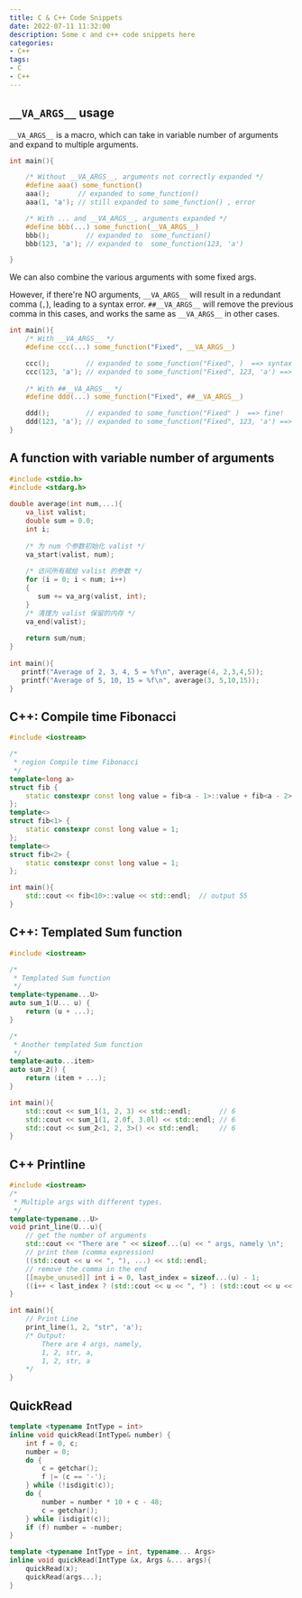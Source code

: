 ```yaml
---
title: C & C++ Code Snippets
date: 2022-07-11 11:32:00
description: Some c and c++ code snippets here
categories: 
- C++
tags:
- C
- C++
---
```


## `__VA_ARGS__` usage

`__VA_ARGS__` is a macro, which can take in variable number of arguments and expand to multiple arguments.

```C
int main(){

    /* Without __VA_ARGS__, arguments not correctly expanded */
    #define aaa() some_function()
    aaa();       // expanded to some_function()
    aaa(1, 'a'); // still expanded to some_function() , error

    /* With ... and __VA_ARGS__, arguments expanded */
    #define bbb(...) some_function(__VA_ARGS__)
    bbb();         // expanded to  some_function()
    bbb(123, 'a'); // expanded to  some_function(123, 'a')

}
```

We can also combine the various arguments with some fixed args. 

However, if there're NO arguments, `__VA_ARGS__` will result in a redundant comma (`,`), leading to a syntax error. `##__VA_ARGS__` will remove the previous comma in this cases, and works the same as `__VA_ARGS__` in other cases.

```C
int main(){
    /* With __VA_ARGS__ */
    #define ccc(...) some_function("Fixed", __VA_ARGS__)

    ccc();         // expanded to some_function("Fixed", )  ==> syntax error
    ccc(123, 'a'); // expanded to some_function("Fixed", 123, 'a') ==> fine!
    
    /* With ##__VA_ARGS__ */
    #define ddd(...) some_function("Fixed", ##__VA_ARGS__)

    ddd();         // expanded to some_function("Fixed" )  ==> fine!
    ddd(123, 'a'); // expanded to some_function("Fixed", 123, 'a') ==> fine!
}
```

## A function with variable number of arguments

```C
#include <stdio.h>
#include <stdarg.h>
 
double average(int num,...){
    va_list valist;
    double sum = 0.0;
    int i;
 
    /* 为 num 个参数初始化 valist */
    va_start(valist, num);
 
    /* 访问所有赋给 valist 的参数 */
    for (i = 0; i < num; i++)
    {
       sum += va_arg(valist, int);
    }
    /* 清理为 valist 保留的内存 */
    va_end(valist);
 
    return sum/num;
}
 
int main(){
   printf("Average of 2, 3, 4, 5 = %f\n", average(4, 2,3,4,5));
   printf("Average of 5, 10, 15 = %f\n", average(3, 5,10,15));
}
```


## C++: Compile time Fibonacci 

```C++
#include <iostream>

/*
 * region Compile time Fibonacci
 */
template<long a>
struct fib {
    static constexpr const long value = fib<a - 1>::value + fib<a - 2>::value;
};
template<>
struct fib<1> {
    static constexpr const long value = 1;
};
template<>
struct fib<2> {
    static constexpr const long value = 1;
};

int main(){
    std::cout << fib<10>::value << std::endl;  // output 55
}
```

## C++: Templated Sum function
```C++
#include <iostream>

/*
 * Templated Sum function
 */
template<typename...U>
auto sum_1(U... u) {
    return (u + ...);
}

/*
 * Another templated Sum function
 */
template<auto...item>
auto sum_2() {
    return (item + ...);
}

int main(){
    std::cout << sum_1(1, 2, 3) << std::endl;       // 6
    std::cout << sum_1(1, 2.0f, 3.0l) << std::endl; // 6
    std::cout << sum_2<1, 2, 3>() << std::endl;     // 6
}
```

## C++ Printline
```C++
#include <iostream>
/*
 * Multiple args with different types.
 */
template<typename...U>
void print_line(U...u){
    // get the number of arguments
    std::cout << "There are " << sizeof...(u) << " args, namely \n";
    // print them (comma expression)
    ((std::cout << u << ", "), ...) << std::endl;
    // remove the comma in the end
    [[maybe_unused]] int i = 0, last_index = sizeof...(u) - 1;
    ((i++ < last_index ? (std::cout << u << ", ") : (std::cout << u << std::endl) ), ...);
}

int main(){
    // Print Line
    print_line(1, 2, "str", 'a');
    /* Output: 
        There are 4 args, namely, 
        1, 2, str, a,
        1, 2, str, a
    */
}
```


## QuickRead 

```c++
template <typename IntType = int>
inline void quickRead(IntType& number) {
    int f = 0, c;
    number = 0;
    do {
      	c = getchar();
        f |= (c == '-');
    } while (!isdigit(c));
    do {
        number = number * 10 + c - 48;
        c = getchar();
    } while (isdigit(c));
    if (f) number = -number;
}

template <typename IntType = int, typename... Args>
inline void quickRead(IntType &x, Args &... args){
    quickRead(x);
    quickRead(args...);
}
```



